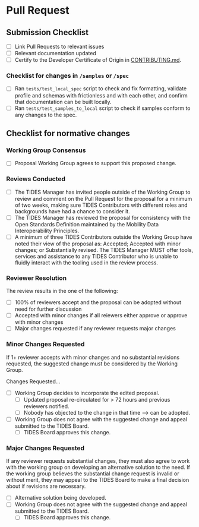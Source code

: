 # Pull Request

<!-- Before submitting a pull request, please read [CONTRIBUTING.md](CONTRIBUTING.md)-->

## Submission Checklist

- [ ] Link Pull Requests to relevant issues
- [ ] Relevant documentation updated
- [ ] Certify to the Developer Certificate of Origin in [CONTRIBUTING.md](CONTRIBUTING.md#contributor-agreement).

### Checklist for changes in `/samples` or `/spec`
<!-- Delete if not relevant -->
- [ ] Ran `tests/test_local_spec` script to check and fix formatting, validate profile and schemas with frictionless and with each other, and confirm that documentation can be built locally.
- [ ] Ran `tests/test_samples_to_local` script to check if samples conform to any changes to the spec.

## Checklist for **normative** changes
<!-- Delete if not relevant -->

### Working Group Consensus

- [ ] Proposal Working Group agrees to support this proposed change.

### Reviews Conducted

- [ ] The TIDES Manager has invited people outside of the Working Group to review and comment on the Pull Request for the proposal for a minimum of two weeks, making sure TIDES Contributors with different roles and backgrounds have had a chance to consider it.
- [ ] The TIDES Manager has reviewed the proposal for consistency with the Open Standards Definition maintained by the Mobility Data Interoperability Principles.
- [ ] A minimum of three TIDES Contributors outside the Working Group have noted their view of the proposal as: Accepted; Accepted with minor changes; or Substantially revised. The TIDES Manager MUST offer tools, services and assistance to any TIDES Contributor who is unable to fluidly interact with the tooling used in the review process.

### Reviewer Resolution

The review results in the one of the following:

- [ ] 100% of reviewers accept and the proposal can be adopted without need for further discussion
- [ ] Accepted with minor changes if all reiewers either approve or approve with minor changes
- [ ] Major changes requested if any reviewer requests major changes

### Minor Changes Requested

If 1+ reviewer accepts with minor changes and no substantial revisions requested, the suggested change must be considered by the Working Group.

Changes Requested...

- [ ] Working Group decides to incorporate the edited proposal.
    - [ ] Updated proposal re-circulated for > 72 hours and previous reviewers notified.
    - [ ] Nobody has objected to the change in that time --> can be adopted.
- [ ] Working Group does not agree with the suggested change and appeal submitted to the TIDES Board.
    - [ ] TIDES Board approves this change.

### Major Changes Requested

If any reviewer requests substantial changes, they must also agree to work with the working group on developing an alternative solution to the need. If the working group believes the substantial change request is invalid or without merit, they may appeal to the TIDES Board to make a final decision about if revisions are necessary.

- [ ] Alternative solution being developed.
- [ ] Working Group does not agree with the suggested change and appeal submitted to the TIDES Board.
    - [ ] TIDES Board approves this change.

